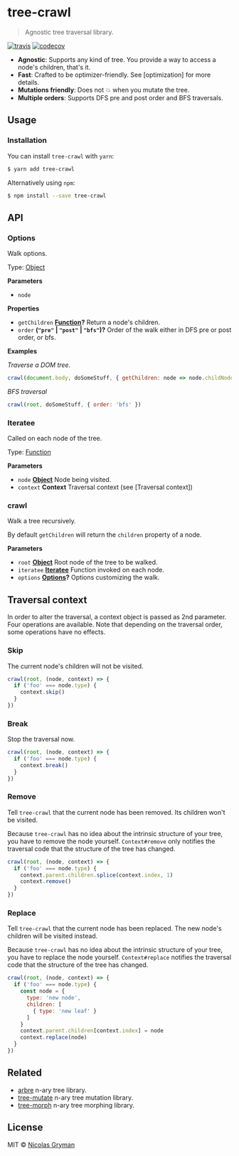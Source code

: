# tree-crawl

> Agnostic tree traversal library.

[![travis][travis-image]][travis-url] [![codecov][codecov-image]][codecov-url]

[travis-image]: https://img.shields.io/travis/ngryman/tree-crawl.svg?style=flat

[travis-url]: https://travis-ci.org/ngryman/tree-crawl

[codecov-image]: https://img.shields.io/codecov/c/github/ngryman/tree-crawl.svg

[codecov-url]: https://codecov.io/github/ngryman/tree-crawl

-   **Agnostic**: Supports any kind of tree. You provide a way to access a node's children, that's it.
-   **Fast**: Crafted to be optimizer-friendly. See [optimization] for more details.
-   **Mutations friendly**: Does not 💥 when you mutate the tree.
-   **Multiple orders**: Supports DFS pre and post order and BFS traversals.

## Usage

### Installation

You can install `tree-crawl` with `yarn`:

```sh
$ yarn add tree-crawl
```

Alternatively using `npm`:

```sh
$ npm install --save tree-crawl
```

## API

<!-- Generated by documentation.js. Update this documentation by updating the source code. -->

### Options

Walk options.

Type: [Object](https://developer.mozilla.org/en-US/docs/Web/JavaScript/Reference/Global_Objects/Object)

**Parameters**

-   `node`  

**Properties**

-   `getChildren` **[Function](https://developer.mozilla.org/en-US/docs/Web/JavaScript/Reference/Statements/function)?** Return a node's children.
-   `order` **(`"pre"` \| `"post"` \| `"bfs"`)?** Order of the walk either in DFS pre or post order, or
    bfs.

**Examples**

_Traverse a DOM tree._

```javascript
crawl(document.body, doSomeStuff, { getChildren: node => node.childNodes })
```

_BFS traversal_

```javascript
crawl(root, doSomeStuff, { order: 'bfs' })
```

### Iteratee

Called on each node of the tree.

Type: [Function](https://developer.mozilla.org/en-US/docs/Web/JavaScript/Reference/Statements/function)

**Parameters**

-   `node` **[Object](https://developer.mozilla.org/en-US/docs/Web/JavaScript/Reference/Global_Objects/Object)** Node being visited.
-   `context` **Context** Traversal context (see [Traversal context])

### crawl

Walk a tree recursively.

By default `getChildren` will return the `children` property of a node.

**Parameters**

-   `root` **[Object](https://developer.mozilla.org/en-US/docs/Web/JavaScript/Reference/Global_Objects/Object)** Root node of the tree to be walked.
-   `iteratee` **[Iteratee](#iteratee)** Function invoked on each node.
-   `options` **[Options](#options)?** Options customizing the walk.

## Traversal context

In order to alter the traversal, a context object is passed as 2nd parameter. Four operations are available. Note that depending on the traversal order, some operations have no effects.

### Skip

The current node's children will not be visited.

```js
crawl(root, (node, context) => {
  if ('foo' === node.type) {
    context.skip()
  }
})
```

### Break

Stop the traversal now.

```js
crawl(root, (node, context) => {
  if ('foo' === node.type) {
    context.break()
  }
})
```

### Remove

Tell `tree-crawl` that the current node has been removed. Its children won't be visited.

Because `tree-crawl` has no idea about the intrinsic structure of your tree, you have to remove the node yourself. `Context#remove` only notifies the traversal code that the structure of the tree has changed.

```js
crawl(root, (node, context) => {
  if ('foo' === node.type) {
    context.parent.children.splice(context.index, 1)
    context.remove()
  }
})
```

### Replace

Tell `tree-crawl` that the current node has been replaced. The new node's children will be visited instead.

Because `tree-crawl` has no idea about the intrinsic structure of your tree, you have to replace the node yourself. `Context#replace` notifies the traversal code that the structure of the tree has changed.

```js
crawl(root, (node, context) => {
  if ('foo' === node.type) {
    const node = {
      type: 'new node',
      children: [
        { type: 'new leaf' }
      ]
    }
    context.parent.children[context.index] = node
    context.replace(node)
  }
})
```

## Related

-   [arbre](https://github.com/arbrejs/arbre) n-ary tree library.
-   [tree-mutate](https://github.com/ngryman/tree-mutate) n-ary tree mutation library.
-   [tree-morph](https://github.com/ngryman/tree-morph) n-ary tree morphing library.

## License

MIT © [Nicolas Gryman](http://ngryman.sh)
